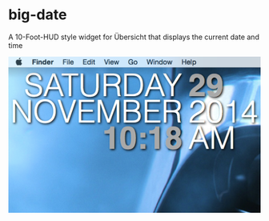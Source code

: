 big-date
========

A 10-Foot-HUD style widget for Übersicht that displays the current date and time

![Big-Date](https://raw.githubusercontent.com/Falklian/big-date/master/screenshot.png "Big-Date")
